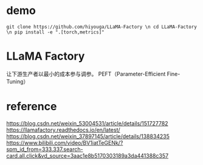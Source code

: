 
# demo
`git clone https://github.com/hiyouga/LLaMA-Factory \n
cd LLaMA-Factory \n
pip install -e ".[torch,metrics]"
`


# LLaMA Factory

让下游生产者以最小的成本参与调参。
PEFT（Parameter-Efficient Fine-Tuning）


# reference
https://blog.csdn.net/weixin_53004531/article/details/151727782
https://llamafactory.readthedocs.io/en/latest/
https://blog.csdn.net/weixin_37897145/article/details/138834235
https://www.bilibili.com/video/BV1iatTeGENk/?spm_id_from=333.337.search-card.all.click&vd_source=3aac1e8b5170303189a3da441388c357